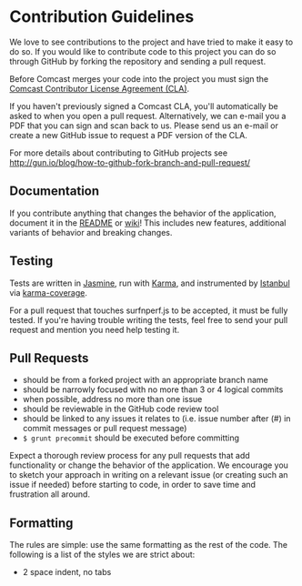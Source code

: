 Contribution Guidelines
=======================

We love to see contributions to the project and have tried to make it easy to do so. If you would like to contribute code to this project you can do so through GitHub by forking the repository and sending a pull request.

Before Comcast merges your code into the project you must sign the [Comcast Contributor License Agreement (CLA)](https://gist.github.com/ComcastOSS/a7b8933dd8e368535378cda25c92d19a).

If you haven't previously signed a Comcast CLA, you'll automatically be asked to when you open a pull request. Alternatively, we can e-mail you a PDF that you can sign and scan back to us. Please send us an e-mail or create a new GitHub issue to request a PDF version of the CLA.

For more details about contributing to GitHub projects see
http://gun.io/blog/how-to-github-fork-branch-and-pull-request/

Documentation
-------------

If you contribute anything that changes the behavior of the
application, document it in the [README](https://github.com/Comcast/Surf-N-Perf/blob/master/README.md) or [wiki](https://github.com/Comcast/Surf-N-Perf/wiki)! This includes new features, additional variants of behavior and breaking changes.

Testing
-------

Tests are written in [Jasmine](http://jasmine.github.io/), run with [Karma](http://karma-runner.github.io/), and instrumented by [Istanbul](https://github.com/yahoo/istanbul) via [karma-coverage](https://github.com/karma-runner/karma-coverage).

For a pull request that touches surfnperf.js to be accepted, it must be fully tested. If you're having trouble writing the tests, feel free to send your pull request and mention you need help testing it.

Pull Requests
-------------

* should be from a forked project with an appropriate branch name
* should be narrowly focused with no more than 3 or 4 logical commits
* when possible, address no more than one issue
* should be reviewable in the GitHub code review tool
* should be linked to any issues it relates to (i.e. issue number after
(#) in commit messages or pull request message)
* ```$ grunt precommit``` should be executed before committing

Expect a thorough review process for any pull requests that add functionality or change the behavior of the application. We encourage you to sketch your
approach in writing on a relevant issue (or creating such an issue if needed)
before starting to code, in order to save time and frustration all around.

Formatting
----------

The rules are simple: use the same formatting as the rest of the code.
The following is a list of the styles we are strict about:

* 2 space indent, no tabs
